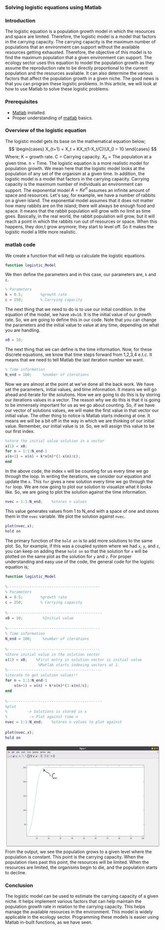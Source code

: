 ### Solving logistic equations using Matlab
### Introduction
The logistic equation is a population growth model in which the resources and space are limited. Therefore, the logistic model is a model that factors in the carrying capacity. The carrying capacity is the maximum number of populations that an environment can support without the available resources getting exhausted. Therefore, the objective of this model is to find the maximum population that a given environment can support.
The ecology sector uses this equation to model the population growth as they assume the reproduction rate to be directly proportional to the current population and the resources available. It can also determine the various factors that affect the population growth in a given niche. The good news is that you can program these logistic problems. In this article, we will look at how to use Matlab to solve these logistic problems.

### Prerequisites
- [Matlab](https://www.mathworks.com/products/get-matlab.html?s_tid=gn_getml) installed.
- Proper understanding of [matlab](https://www.section.io/engineering-education/getting-started-with-matlab/) basics.

### Overview of the logistic equation
The logistic model gets its base on the mathematical equation below;
$$
\begin{cases} X_{t+1} = X_t + KX_t(1-X_t/C)\\X_0 = 10 \end{cases}
$$
Where;
K = growth rate.
C = Carrying capacity.
$X_n$ = The population at a given time.
n = Time.
The logistic equation is a more realistic model for population growth. We mean here that the logistic model looks at the population of any set of the organism at a given time. In addition, the logistic model is a model that factors in the carrying capacity. Carrying capacity is the maximum number of individuals an environment can support.
The exponential model $A=Ke^{rt}$ assumes an infinite amount of space and resources. Let's say, for example, we have a number of rabbits on a given island. The exponential model assumes that it does not matter how many rabbits are on the island; there will always be enough food and space. It means that the rabbit population will grow with no limit as time goes.
Basically, in the real world, the rabbit population will grow, but it will reach a point in which the rabbits run out of resources or space. When this happens, they don,t grow anymore; they start to level off. So it makes the logistic model a little more realistic. 
### matlab code
We create a function that will help us calculate the logistic equations. 
```Matlab
function logistic_Model
```
We then define the parameters and in this case, our parameters are, `k` and `c`.  
```matlab
% Parameters
k = 0.5;        %growth rate
c = 250;        % Carrying capacity
```
The next thing that we need to do is to use our initial condition. In the equation of the model, we have `x0=10`. It is the initial value of our growth rate. So, we are going to define this in our code. Note that you can change the parameters and the initial value to value at any time, depending on what you are handling.
```Matlab
x0 = 10;
```
The next thing that we can define is the time information. Now, for these discrete equations, we know that time steps forward from 1,2,3,4 e.t.c. It means that we need to tell Matlab the last iteration number we want. 
```Matlab
% Time information
N_end = 100;     %number of iterations
```
Now we are almost at the point at we've done all the back work. We have set the parameters, initial values, and time information. It means we will go ahead and iterate for the solutions. How we are going to do this is by storing our iterations values in a vector. The reason why we do this is that it is going to be immensely important for us as we go about counting. So, if we have our vector of solutions values, we will make the first value in that vector our initial value. The other thing to notice is Matlab starts indexing at one. It means we will be a bit off in the way in which we are thinking of our initial value. Remember, our initial value is `10`. So, we will assign this value to be our first index. 
```matlab
%store the initial value solution in a vector
x(1) = x0;
for n = 1:1:N_end-1
x(n+1) = x(n) + k*x(n)*(1-x(n)/c);
end
```
In the above code, the index `n` will be counting for us every time we go through the loop. In writing the iterations, we consider our equation and update the `x`. This `for` gives a new solution every time we go through the `for` loop.
We are now going to plot our solution to visualize what it looks like. So, we are going to plot the solution against the time information.
```Matlab 
nvec = 1:1:N_end;    %stores n values
```
This value generates values from 1 to N_end with a space of one and stores them in the `nvec` variable. We plot the solution against `nvec`.
```Matlab
plot(nvec,x);
hold on
```
The primary function of the `hold on` is to add more solutions to the same plot. So, for example, if this was a coupled system where we had `x`, `y`, and `z`, you can keep on adding these `hold on` so that the solution for `x` will be plotted on the same plot as the solution for `y` and `z`. 
For proper understanding and easy use of the code, the general code for the logistic equation is;
```Matlab
function logistic_Model

%------------------------------------------
% Parameters
k = 0.5;        %growth rate
c = 250;        % Carrying capacity

%-------------------------------------------
x0 = 10;         %Initial value

%------------------------------------------
% Time information
N_end = 100;     %number of iterations

%------------------------------------------
%Store initial value in the solution vector
x(1) = x0;    %First entry in solution vector is initial value
               %Matlab starts indexing vectors at 1.
%-------------------------------------------
%iterate to get solution values!!
for n = 1:1:N_end-1
    x(n+1) = x(n) + k*x(n)*(1-x(n)/c);
end

%-------------------------------------------
%plot
%         -> Solutions is stored in x
%          -> Plot against time n
nvec = 1:1:N_end;    %stores n values to plot against

plot(nvec,x);
hold on
```
![logistic model](logistic_one.png)
From the output, we see the population grows to a given level where the population is constant. This point is the carrying capacity. When the population rises past this point, the resources will be limited. When the resources are limited, the organisms begin to die, and the population starts to decline.

### Conclusion
The logistic model can be used to estimate the carrying capacity of a given niche. It helps implement various factors that can help maintain the population growth rate in relation to the carrying capacity. This helps manage the available resources in the environment. This model is widely applicable in the ecology sector. Programming these models is easier using Matlab in-built functions, as we have seen. 
